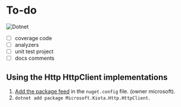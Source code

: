 # To-do

![Dotnet](https://github.com/microsoft/kiota/actions/workflows/http-dotnet-httpclient.yml/badge.svg)

- [ ] coverage code
- [ ] analyzers
- [ ] unit test project
- [ ] docs comments

## Using the Http HttpClient implementations

1. [Add the package feed](https://docs.github.com/en/packages/guides/configuring-dotnet-cli-for-use-with-github-packages#authenticating-to-github-packages) in the `nuget.config` file. (owner microsoft).
1. `dotnet add package Microsoft.Kiota.Http.HttpClient`.
